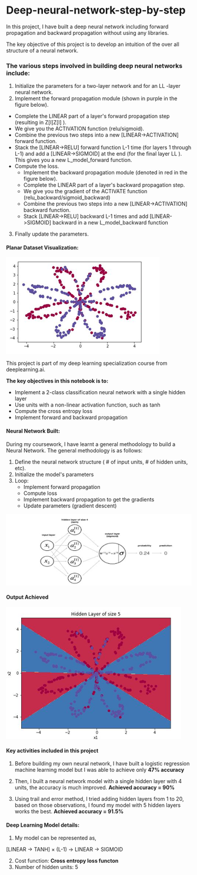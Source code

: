 # Deep-neural-network-step-by-step
In this project, I have built a deep neural network including forward propagation and backward propagation without using any libraries.


The key objective of this project is to develop an intuition of the over all structure of a neural network. 

### The various steps involved in building deep neural networks include:

1. Initialize the parameters for a two-layer network and for an  LL -layer neural network.
2. Implement the forward propagation module (shown in purple in the figure below).
  * Complete the LINEAR part of a layer's forward propagation step (resulting in  Z[l]Z[l] ).
  * We give you the ACTIVATION function (relu/sigmoid).
  * Combine the previous two steps into a new [LINEAR->ACTIVATION] forward function.
  * Stack the [LINEAR->RELU] forward function L-1 time (for layers 1 through L-1) and add a [LINEAR->SIGMOID] at the end (for the final layer  LL ). This gives you a new L_model_forward function.
* Compute the loss.
  * Implement the backward propagation module (denoted in red in the figure below).
  * Complete the LINEAR part of a layer's backward propagation step.
  * We give you the gradient of the ACTIVATE function (relu_backward/sigmoid_backward)
  * Combine the previous two steps into a new [LINEAR->ACTIVATION] backward function.
  * Stack [LINEAR->RELU] backward L-1 times and add [LINEAR->SIGMOID] backward in a new L_model_backward function
3. Finally update the parameters.

#### Planar Dataset Visualization:

![Alt Text](https://raw.githubusercontent.com/deepu2010/Planar-data-classification/master/petal%20dataset.JPG)


This project is part of my deep learning specialization course from deeplearning.ai. 

**The key objectives in this notebook is to:**

  * Implement a 2-class classification neural network with a single hidden layer
  * Use units with a non-linear activation function, such as tanh
  * Compute the cross entropy loss
  * Implement forward and backward propagation


#### Neural Network Built:

During my coursework, I have learnt a general methodology to build a Neural Network. The general methodology is as follows:

1. Define the neural network structure ( # of input units,  # of hidden units, etc). 
2. Initialize the model's parameters
3. Loop:
    - Implement forward propagation
    - Compute loss
    - Implement backward propagation to get the gradients
    - Update parameters (gradient descent)

![Alt Text](https://raw.githubusercontent.com/deepu2010/Planar-data-classification/master/planar%20data.JPG)

#### Output Achieved

![Alt Text](https://raw.githubusercontent.com/deepu2010/Planar-data-classification/master/Hidden%20layer%205.JPG)

#### Key activities included in this project

1. Before building my own neural network, I have built a logistic regression machine learning model but I was able to achieve only **47% accuracy**

2. Then, I built a neural network model with a single hidden layer with 4 units, the accuracy is much improved. **Achieved accuracy = 90%**

3. Using trail and error method, I tried adding hidden layers from 1 to 20, based on those observations, I found my model with 5 hidden layers works the best. **Achieved accuracy = 91.5%**

#### Deep Learning Model details:

1. My model can be represented as,

[LINEAR -> TANH] × (L-1) -> LINEAR -> SIGMOID

2. Cost function: **Cross entropy loss functon**
3. Number of hidden units: 5


